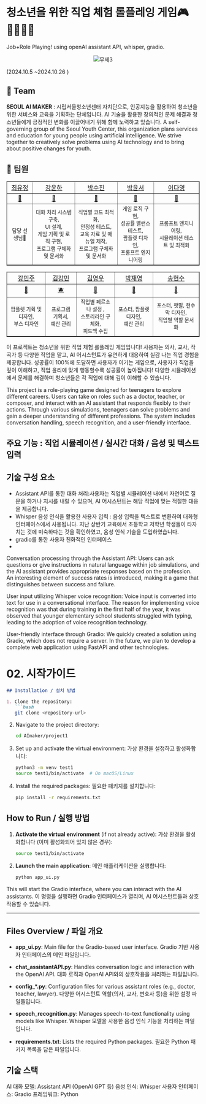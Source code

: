 
# 청소년을 위한 직업 체험 롤플레잉 게임🎮🧑‍💻🧑‍💻
Job+Role Playing! using openAI assistant API, whisper, gradio.

<p align="center">
  <img src="https://github.com/user-attachments/assets/0728ead3-2cda-4164-9afe-d502c944de80" alt="무제3">
</p>

(2024.10.5 ~2024.10.26 )


## 🦹‍ Team
**SEOUL AI MAKER** : 시립서울청소년센터 자치단으로, 인공지능을 활용하여 청소년을 위한 서비스와 교육을 기획하는 단체입니다. 
AI 기술을 활용한 창의적인 문제 해결과 청소년들에게 긍정적인 변화를 이끌어내기 위해 함께 노력하고 있습니다.
A self-governing group of the Seoul Youth Center, this organization plans services and education for young people using artificial intelligence. We strive together to creatively solve problems using AI technology and to bring about positive changes for youth.

## 👶 팀원

<table border="" cellspacing="0" cellpadding="0" max-width="2000px">
    <tr width="100%">
        <td align="center"><a href="#">최유정</a></td>
        <td align="center"><a href="https://github.com/yunariver">강윤하</a></td>
        <td align="center"><a href="https://github.com/suuuujinnnn">박수진</a></td>
        <td align="center"><a href="#">박윤서</a></td>
        <td align="center"><a href="#">이다영</a></td>
    </tr>
    <tr width="100%">
        <td align="center">
          <a href="#">
            🥑 <!-- Replace with the actual image URL -->
          </a>
        </td>
        <td align="center">
          <a href="https://github.com/yunariver">
            🍎
          </a>
        </td>
        <td align="center">
          <a href="https://github.com/suuuujinnnn">
            🍊
          </a>
        </td>
        <td align="center">
          <a href="#">
            🍋 <!-- Replace with the actual image URL -->
          </a>
        </td>
        <td align="center">
          <a href="#">
            🍉 <!-- Replace with the actual image URL -->
          </a>
        </td>
    </tr>
    <tr width="100%">
      <td align="center">
        <small>
        담당 선생님💛
        </small>
      </td>
      <td align="center">
        <small>
        대화 처리 시스템 구축,<br>
        UI 설계,<br>
        게임 기획 및 로직 구현,<br>
        프로그램 구체화 및 문서화
        </small>
      </td>
      <td align="center">
        <small>
        직업별 코드 최적화,<br>
        안정성 테스트,<br>
        교육 자료 및 매뉴얼 제작,<br>
        프로그램 구체화 및 문서화
        </small>
      </td>
      <td align="center">
        <small>
        게임 로직 구현,<br>
        성공률 밸런스 테스트,<br>
        팜플렛 디자인,<br>
        프롬프트 엔지니어링
        </small>
      </td>
      <td align="center">
        <small>
        프롬프트 엔지니어링,<br>
        시뮬레이션 테스트 및 최적화
        </small>
      </td>
   </tr>
</table>

<table border="" cellspacing="0" cellpadding="0" max-width="2000px">
    <tr width="100%">
        <td align="center"><a href="#">강민주</a></td>
        <td align="center"><a href="#">김강민</a></td>
        <td align="center"><a href="#">김영우</a></td>
        <td align="center"><a href="#">박재영</a></td>
        <td align="center"><a href="#">송현수</a></td>
    </tr>
    <tr width="100%">
        <td align="center">
          <a href="#">
            🍑 <!-- Replace with the actual image URL -->
          </a>
        </td>
        <td align="center">
          <a href="#">
            🫐 <!-- Replace with the actual image URL -->
          </a>
        </td>
        <td align="center">
          <a href="#">
            🍓 <!-- Replace with the actual image URL -->
          </a>
        </td>
        <td align="center">
          <a href="#">
            🥝 <!-- Replace with the actual image URL -->
          </a>
        </td>
        <td align="center">
          <a href="#">
            🥥 <!-- Replace with the actual image URL -->
          </a>
        </td>
    </tr>
    <tr width="100%">
      <td align="center">
        <small>
        팜플렛 기획 및 디자인,<br>
        부스 디자인
        </small>
      </td>
      <td align="center">
        <small>
        프로그램 기획서,<br>
        예산 관리
        </small>
      </td>
      <td align="center">
        <small>
        직업별 페르소나 설정 ,<br>
          스토리라인 구체화,<br>
        피드백 수집
        </small>
      </td>
      <td align="center">
        <small>
        포스터, 팜플렛 디자인,<br>
        예산 관리
        </small>
      </td>
      <td align="center">
        <small>
        포스터, 팻말, 현수막 디자인,<br>
        직업별 역할 문서화
        </small>
      </td>
   </tr>
</table>





이 프로젝트는 청소년을 위한 직업 체험 롤플레잉 게임입니다! 
사용자는 의사, 교사, 작곡가 등 다양한 직업을 맡고, AI 어시스턴트가 유연하게 대응하여 실감 나는 직업 경험을 제공합니다.
성공률이 100%에 도달하면 사용자가 이기는 게임으로, 사용자가 직업을 깊이 이해하고, 직업 윤리에 맞게 행동할수록 성공률이 높아집니다!
다양한 시뮬레이션에서 문제를 해결하며 청소년들은 각 직업에 대해 깊이 이해할 수 있습니다. 


This project is a role-playing game designed for teenagers to explore different careers. Users can take on roles such as a doctor, teacher, or composer, and interact with an AI assistant that responds flexibly to their actions. Through various simulations, teenagers can solve problems and gain a deeper understanding of different professions. The system includes conversation handling, speech recognition, and a user-friendly interface.


## 주요 기능 : 직업 시뮬레이션 / 실시간 대화 / 음성 및 텍스트 입력 
## 기술 구성 요소
- Assistant API를 통한 대화 처리:사용자는 직업별 시뮬레이션 내에서 자연어로 질문을 하거나 지시를 내릴 수 있으며, AI 어시스턴트는 해당 직업에 맞는 적절한 대응을 제공합니다.
- Whisper 음성 인식을 활용한 사용자 입력 :  음성 입력을 텍스트로 변환하여 대화형 인터페이스에서 사용됩니다.
  지난 상반기 교육에서 초등학교 저학년 학생들이 타자치는 것에 미숙하다는 것을 확인하였고, 음성 인식 기술을 도입하였습니다. 
- gradio를 통한 사용자 친화적인 인터페이스
- 
Conversation processing through the Assistant API: Users can ask questions or give instructions in natural language within job simulations, and the AI assistant provides appropriate responses based on the profession. An interesting element of success rates is introduced, making it a game that distinguishes between success and failure.

User input utilizing Whisper voice recognition: Voice input is converted into text for use in a conversational interface. The reason for implementing voice recognition was that during training in the first half of the year, it was observed that younger elementary school students struggled with typing, leading to the adoption of voice recognition technology.

User-friendly interface through Gradio: We quickly created a solution using Gradio, which does not require a server. In the future, we plan to develop a complete web application using FastAPI and other technologies.







# 02. 시작가이드
```markdown
## Installation / 설치 방법

1. Clone the repository:
   ```bash
   git clone <repository-url>
   ```

2. Navigate to the project directory:
   ```bash
   cd AImaker/project1
   ```

3. Set up and activate the virtual environment:
   가상 환경을 설정하고 활성화합니다:
   ```bash
   python3 -m venv test1
   source test1/bin/activate  # On macOS/Linux
   ```

4. Install the required packages:
   필요한 패키지를 설치합니다:
   ```bash
   pip install -r requirements.txt
   ```

## How to Run / 실행 방법

1. **Activate the virtual environment** (if not already active):
   가상 환경을 활성화합니다 (이미 활성화되어 있지 않은 경우):
   ```bash
   source test1/bin/activate
   ```

2. **Launch the main application**:
   메인 애플리케이션을 실행합니다:
   ```bash
   python app_ui.py
   ```

This will start the Gradio interface, where you can interact with the AI assistants.
이 명령을 실행하면 Gradio 인터페이스가 열리며, AI 어시스턴트들과 상호작용할 수 있습니다.

---

## Files Overview / 파일 개요

- **app_ui.py**: Main file for the Gradio-based user interface.
  Gradio 기반 사용자 인터페이스의 메인 파일입니다.
  
- **chat_assistantAPI.py**: Handles conversation logic and interaction with the OpenAI API.
  대화 로직과 OpenAI API와의 상호작용을 처리하는 파일입니다.
  
- **config_*.py**: Configuration files for various assistant roles (e.g., doctor, teacher, lawyer).
  다양한 어시스턴트 역할(의사, 교사, 변호사 등)을 위한 설정 파일들입니다.
  
- **speech_recognition.py**: Manages speech-to-text functionality using models like Whisper.
  Whisper 모델을 사용한 음성 인식 기능을 처리하는 파일입니다.
  
- **requirements.txt**: Lists the required Python packages.
  필요한 Python 패키지 목록을 담은 파일입니다.
  
## 기술 스택
AI 대화 모델: Assistant API (OpenAI GPT 등)
음성 인식: Whisper
사용자 인터페이스: Gradio
프레임워크: Python
